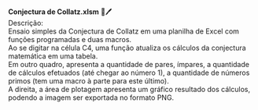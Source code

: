 <b>Conjectura de Collatz.xlsm</b> 📃🖊<br>
Descrição:<br>
Ensaio simples da Conjectura de Collatz em uma planilha de Excel com funções programadas e duas macros.<br>
Ao se digitar na célula C4, uma função atualiza os cálculos da conjectura matemática em uma tabela.<br>
Em outro quadro, apresenta a quantidade de pares, ímpares, a quantidade de cálculos efetuados (até chegar ao número 1), a quantidade de números primos (tem uma macro à parte para este último).<br>
A direita, a área de plotagem apresenta um gráfico resultado dos cálculos, podendo a imagem ser exportada no formato PNG.<br>
